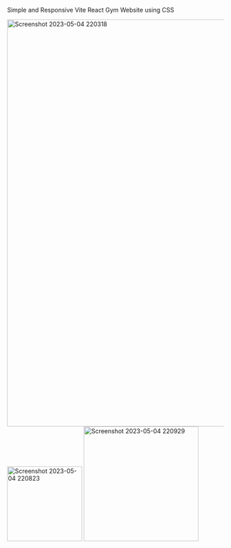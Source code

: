 Simple and Responsive Vite React Gym Website using CSS

<img width="947" alt="Screenshot 2023-05-04 220318" src="https://user-images.githubusercontent.com/53080790/236331740-a2e8ca1d-b481-40b5-aebd-1298eaae8460.png">

<img width="174" alt="Screenshot 2023-05-04 220823" src="https://user-images.githubusercontent.com/53080790/236331774-55df3aa8-0b09-45c3-a84c-a64925aa5a80.png">

<img width="267" alt="Screenshot 2023-05-04 220929" src="https://user-images.githubusercontent.com/53080790/236331823-5cf53eac-eecb-4992-9ae4-72678bb9d784.png">
